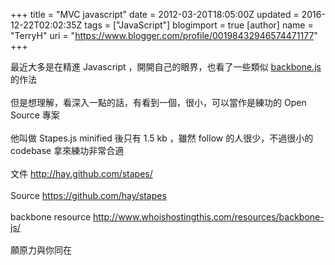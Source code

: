 +++
title = "MVC javascript"
date = 2012-03-20T18:05:00Z
updated = 2016-12-22T02:02:35Z
tags = ["JavaScript"]
blogimport = true 
[author]
	name = "TerryH"
	uri = "https://www.blogger.com/profile/00198432946574471177"
+++

最近大多是在精進 Javascript ，開開自己的眼界，也看了一些類似 <a href="http://backbonejs.org/">backbone.js</a> 的作法<br /><br />但是想理解，看深入一點的話，有看到一個，很小，可以當作是練功的 Open Source 專案<br /><br />他叫做 Stapes.js minified 後只有 1.5 kb ，雖然 follow 的人很少，不過很小的 codebase 拿來練功非常合適<br /><br />文件 <a href="http://hay.github.com/stapes/">http://hay.github.com/stapes/</a><br /><br />Source <a href="https://github.com/hay/stapes">https://github.com/hay/stapes</a><br /><br />backbone resource <a href="http://www.whoishostingthis.com/resources/backbone-js/">http://www.whoishostingthis.com/resources/backbone-js/</a><br /><br />願原力與你同在
